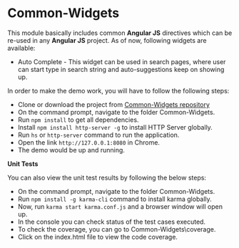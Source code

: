 # Common-Widgets

This module basically includes common **Angular JS** directives which can be re-used in any **Angular JS** project. As of now, following widgets are available:

* Auto Complete - This widget can be used in search pages, where user can start type in search string and auto-suggestions keep on showing up.

In order to make the demo work, you will have to follow the following steps:

* Clone or download the project from [Common-Widgets repository](https://github.com/NamitaMalik/Common-Widgets)
* On the command prompt, navigate to the folder Common-Widgets.
* Run `npm install` to get all dependencies.
* Install `npm install http-server -g` to install HTTP Server globally.
* Run `hs` or `http-server` command to run the application.
* Open the link `http://127.0.0.1:8080` in Chrome.
* The demo would be up and running.

**Unit Tests**

You can also view the unit test results by following the below steps:

* On the command prompt, navigate to the folder Common-Widgets.
* Run `npm install -g karma-cli` command to install karma globally.
* Now, run `karma start karma.conf.js` and a browser window will open up.
* In the console you can check status of the test cases executed.
* To check the coverage, you can go to Common-Widgets\coverage.
* Click on the index.html file to view the code coverage.
